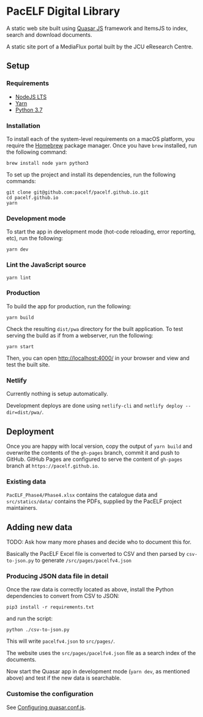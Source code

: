 # PacELF Digital Library

A static web site built using [Quasar
JS](https://quasar.dev/quasar-cli/installation) framework and ItemsJS to
index, search and download documents.

A static site port of a MediaFlux portal built by the JCU eResearch
Centre.

## Setup

### Requirements

- [NodeJS LTS](https://nodejs.org/en/)
- [Yarn](https://classic.yarnpkg.com/en/docs/install#mac-stable)
- [Python 3.7](https://www.python.org/downloads/)

### Installation

To install each of the system-level requirements on a macOS platform, you
require the [Homebrew](https://brew.sh/) package manager. Once you have `brew`
installed, run the following command:

```shell
brew install node yarn python3
```

To set up the project and install its dependencies, run the following commands:

```shell
git clone git@github.com:pacelf/pacelf.github.io.git
cd pacelf.github.io
yarn
```

### Development mode

To start the app in development mode (hot-code reloading, error reporting,
etc), run the following:

```shell
yarn dev
```

### Lint the JavaScript source

```shell
yarn lint
```

### Production

To build the app for production, run the following:

```shell
yarn build
```

Check the resulting `dist/pwa` directory for the built application. To test
serving the build as if from a webserver, run the following:

```shell
yarn start
```

Then, you can open <http://localhost:4000/> in your browser and view and test
the built site.

### Netlify

Currently nothing is setup automatically.

Development deploys are done using `netlify-cli` and `netlify deploy --dir=dist/pwa/`.

## Deployment

Once you are happy with local version, copy the output of `yarn build` and overwrite the contents of the
`gh-pages` branch, commit it and push to GitHub. GitHub Pages are configured to serve the content of `gh-pages` branch at `https://pacelf.github.io`.


### Existing data

`PacELF_Phase4/Phase4.xlsx` contains the catalogue data and `src/statics/data/` contains the PDFs, supplied by the PacELF project maintainers.

## Adding new data

TODO: Ask how many more phases and decide who to document this for.

Basically the PacELF Excel file is converted to CSV and then parsed by `csv-to-json.py` to generate `/src/pages/pacelfv4.json`

### Producing JSON data file in detail

Once the raw data is correctly located as above, install the Python dependencies to convert from CSV to JSON:

```shell
pip3 install -r requirements.txt
```

and run the script:

```shell
python ./csv-to-json.py
```

This will write `pacelfv4.json` to `src/pages/`.

The website uses the `src/pages/pacelfv4.json` file as a search index of the documents.

Now start the Quasar app in development mode (`yarn dev`, as
mentioned above) and test if the new data is searchable.

### Customise the configuration

See [Configuring quasar.conf.js](https://quasar.dev/quasar-cli/quasar-conf-js).
